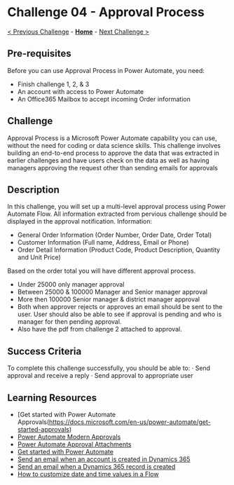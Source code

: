 # Challenge 04 - Approval Process

[< Previous Challenge](./Challenge-03.md) - **[Home](../README.md)** - [Next Challenge >](./Challenge-05.md)

## Pre-requisites

Before you can use Approval Process in Power Automate, you need:
- Finish challenge 1, 2, & 3
- An account with access to Power Automate
- An Office365 Mailbox to accept incoming Order information

## Challenge

Approval Process is a Microsoft Power Automate capability you can use, without the need for coding or data science skills. This challenge involves building an end-to-end process to approve the data that was extracted in earlier challenges and have users check on the data as well as having managers approving the request other than sending emails for approvals

## Description

In this challenge, you will set up a multi-level approval process using Power Automate Flow.
All information extracted from pervious challenge should be displayed in the approval notification.
Information:
- General Order Information (Order Number, Order Date, Order Total)
- Customer Information (Full name, Address, Email or Phone)
- Order Detail Information (Product Code, Product Description, Quantity and Unit Price)
	
Based on the order total you will have different approval process.
- Under 25000 only manager approval
- Between 25000 & 100000 Manager and  Senior manager approval
- More then 100000 Senior manager & district manager approval
- Both when approver rejects or approves an email should be sent to the user. User should also be able to see if approval is pending and who is manager for then pending approval.
- Also have the pdf from challenge 2 attached to approval.


## Success Criteria

To complete this challenge successfully, you should be able to:
	· Send approval and receive a reply
	· Send approval to appropriate user 

## Learning Resources

* [Get started with Power Automate Approvals(https://docs.microsoft.com/en-us/power-automate/get-started-approvals)
* [Power Automate Modern Approvals](https://docs.microsoft.com/en-us/power-automate/modern-approvals)
* [Power Automate Approval Attachments](https://docs.microsoft.com/en-us/power-automate/approval-attachments)
* [Get started with Power Automate](https://docs.microsoft.com/power-automate/getting-started)
* [Send an email when an account is created in Dynamics 365](https://us.flow.microsoft.com/en-us/galleries/public/templates/41ddb497b31747fc8c4d5ae0211d3e6e/send-an-email-when-an-account-is-created-in-dynamics-365/)
* [Send an email when a Dynamics 365 record is created](https://flow.microsoft.com/en-us/galleries/public/templates/30234bf0b64f11e68af78d1a54677f1f/send-an-email-when-a-dynamics-365-record-is-updated/)
* [How to customize date and time values in a Flow](https://support.microsoft.com/en-us/help/4534778/how-to-customize-format-date-and-time-values-in-a-flow)




